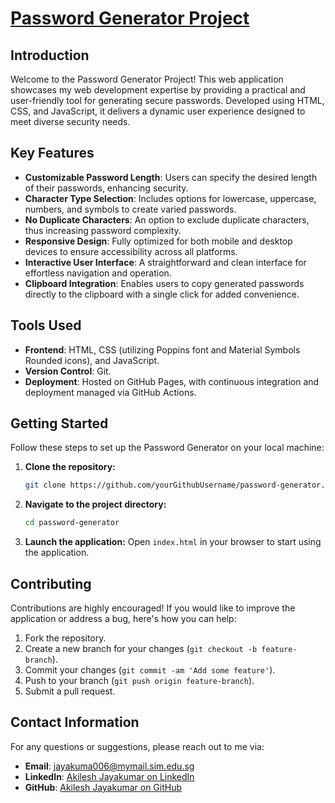 # [Password Generator Project](https://akileshjayakumar.github.io/password-generator/)

## Introduction

Welcome to the Password Generator Project! This web application showcases my web development expertise by providing a practical and user-friendly tool for generating secure passwords. Developed using HTML, CSS, and JavaScript, it delivers a dynamic user experience designed to meet diverse security needs.

## Key Features

- **Customizable Password Length**: Users can specify the desired length of their passwords, enhancing security.
- **Character Type Selection**: Includes options for lowercase, uppercase, numbers, and symbols to create varied passwords.
- **No Duplicate Characters**: An option to exclude duplicate characters, thus increasing password complexity.
- **Responsive Design**: Fully optimized for both mobile and desktop devices to ensure accessibility across all platforms.
- **Interactive User Interface**: A straightforward and clean interface for effortless navigation and operation.
- **Clipboard Integration**: Enables users to copy generated passwords directly to the clipboard with a single click for added convenience.

## Tools Used

- **Frontend**: HTML, CSS (utilizing Poppins font and Material Symbols Rounded icons), and JavaScript.
- **Version Control**: Git.
- **Deployment**: Hosted on GitHub Pages, with continuous integration and deployment managed via GitHub Actions.

## Getting Started

Follow these steps to set up the Password Generator on your local machine:

1. **Clone the repository:**
   ```bash
   git clone https://github.com/yourGithubUsername/password-generator.git
   ```
2. **Navigate to the project directory:**
   ```bash
   cd password-generator
   ```
3. **Launch the application:**
   Open `index.html` in your browser to start using the application.

## Contributing

Contributions are highly encouraged! If you would like to improve the application or address a bug, here's how you can help:

1. Fork the repository.
2. Create a new branch for your changes (`git checkout -b feature-branch`).
3. Commit your changes (`git commit -am 'Add some feature'`).
4. Push to your branch (`git push origin feature-branch`).
5. Submit a pull request.

## Contact Information

For any questions or suggestions, please reach out to me via:

- **Email**: [jayakuma006@mymail.sim.edu.sg](mailto:jayakuma006@mymail.sim.edu.sg)
- **LinkedIn**: [Akilesh Jayakumar on LinkedIn](https://www.linkedin.com/in/akileshjayakumar/)
- **GitHub**: [Akilesh Jayakumar on GitHub](https://github.com/akileshjayakumar)
